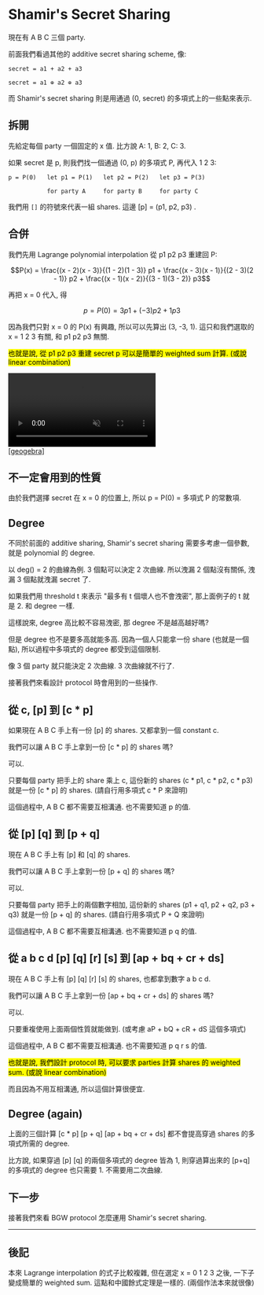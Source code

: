 # Shamir's Secret Sharing

現在有 A B C 三個 party.

前面我們看過其他的 additive secret sharing scheme, 像:
```
secret = a1 + a2 + a3

secret = a1 ⊕ a2 ⊕ a3
```

而 Shamir's secret sharing 則是用通過 (0, secret) 的多項式上的一些點來表示.

## 拆開

先給定每個 party 一個固定的 x 值. 比方說 A: 1, B: 2, C: 3.

如果 secret 是 p, 則我們找一個通過 (0, p) 的多項式 P, 再代入 1 2 3:
```
p = P(0)   let p1 = P(1)   let p2 = P(2)   let p3 = P(3)

           for party A     for party B     for party C
```

我們用 `[]` 的符號來代表一組 shares. 這邊 [p] = (p1, p2, p3) .

## 合併

我們先用 Lagrange polynomial interpolation 從 p1 p2 p3 重建回 P:

$$P(x) = \frac{(x - 2)(x - 3)}{(1 - 2)(1 - 3)} p1 + \frac{(x - 3)(x - 1)}{(2 - 3)(2 - 1)} p2 + \frac{(x - 1)(x - 2)}{(3 - 1)(3 - 2)} p3$$

再把 x = 0 代入, 得

$$p = P(0) = 3 p1 + (-3) p2 + 1 p3$$

因為我們只對 x = 0 的 P(x) 有興趣, 所以可以先算出 (3, -3, 1). 這只和我們選取的 x = 1 2 3 有關, 和 p1 p2 p3 無關.

<mark>也就是說, 從 p1 p2 p3 重建 secret p 可以是簡單的 weighted sum 計算. (或說 linear combination)</mark>

<video src="images/Shamir-weighted-sum.mp4" controls autoplay="true" muted loop></video><br>
[[geogebra]](https://www.geogebra.org/calculator/a55ddkcg)

## 不一定會用到的性質

由於我們選擇 secret 在 x = 0 的位置上, 所以 p = P(0) = 多項式 P 的常數項.

## Degree

不同於前面的 additive sharing, Shamir's secret sharing 需要多考慮一個參數, 就是 polynomial 的 degree.

以 deg() = 2 的曲線為例. 3 個點可以決定 2 次曲線. 所以洩漏 2 個點沒有關係, 洩漏 3 個點就洩漏 secret 了.

如果我們用 threshold t 來表示 "最多有 t 個壞人也不會洩密", 那上面例子的 t 就是 2. 和 degree 一樣.

這樣說來, degree 高比較不容易洩密, 那 degree 不是越高越好嗎?

但是 degree 也不是要多高就能多高. 因為一個人只能拿一份 share (也就是一個點), 所以過程中多項式的 degree 都受到這個限制.

像 3 個 party 就只能決定 2 次曲線. 3 次曲線就不行了.

接著我們來看設計 protocol 時會用到的一些操作.

## 從 c, [p] 到 [c * p]

如果現在 A B C 手上有一份 [p] 的 shares. 又都拿到一個 constant c.

我們可以讓 A B C 手上拿到一份 [c * p] 的 shares 嗎?

可以.

只要每個 party 把手上的 share 乘上 c, 這份新的 shares (c * p1, c * p2, c * p3) 就是一份 [c * p] 的 shares.
(請自行用多項式 c * P 來證明)

這個過程中, A B C 都不需要互相溝通. 也不需要知道 p 的值.

## 從 [p] [q] 到 [p + q]

現在 A B C 手上有 [p] 和 [q] 的 shares.

我們可以讓 A B C 手上拿到一份 [p + q] 的 shares 嗎?

可以.

只要每個 party 把手上的兩個數字相加, 這份新的 shares (p1 + q1, p2 + q2, p3 + q3) 就是一份 [p + q] 的 shares.
(請自行用多項式 P + Q 來證明)

這個過程中, A B C 都不需要互相溝通. 也不需要知道 p q 的值.

## 從 a b c d [p] [q] [r] [s] 到 [ap + bq + cr + ds]

現在 A B C 手上有 [p] [q] [r] [s] 的 shares, 也都拿到數字 a b c d.

我們可以讓 A B C 手上拿到一份 [ap + bq + cr + ds] 的 shares 嗎?

可以.

只要重複使用上面兩個性質就能做到.
(或考慮 aP + bQ + cR + dS 這個多項式)

這個過程中, A B C 都不需要互相溝通. 也不需要知道 p q r s 的值.

<mark>也就是說, 我們設計 protocol 時, 可以要求 parties 計算 shares 的 weighted sum. (或說 linear combination)</mark>

而且因為不用互相溝通, 所以這個計算很便宜.

## Degree (again)

上面的三個計算 [c * p] [p + q] [ap + bq + cr + ds] 都不會提高穿過 shares 的多項式所需的 degree.

比方說, 如果穿過 [p] [q] 的兩個多項式的 degree 皆為 1, 則穿過算出來的 [p+q] 的多項式的 degree 也只需要 1. 不需要用二次曲線.

## 下一步

接著我們來看 BGW protocol 怎麼運用 Shamir's secret sharing.

----
## 後記

本來 Lagrange interpolation 的式子比較複雜, 但在選定 x = 0 1 2 3 之後, 一下子變成簡單的 weighted sum. 這點和中國餘式定理是一樣的. (兩個作法本來就很像)

<script>
MathJax = {
  tex: {
    inlineMath: [['$', '$'], ['\\(', '\\)']]
  }
};
</script>
<script type="text/javascript" id="MathJax-script" async src="https://cdn.jsdelivr.net/npm/mathjax@3/es5/tex-mml-chtml.js">
</script>
